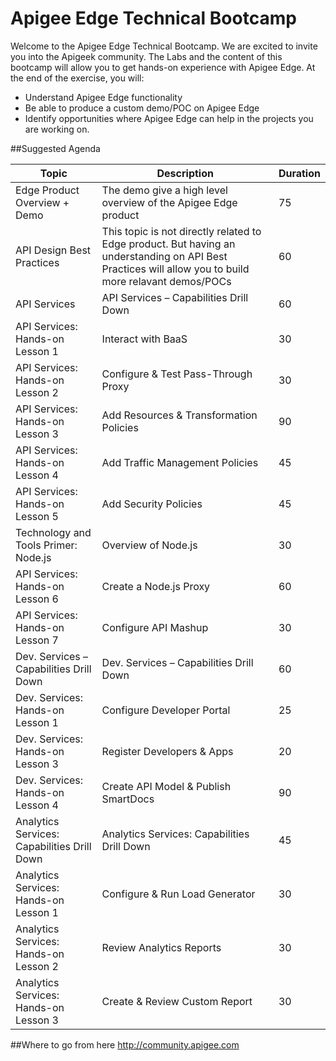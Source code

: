 # Apigee Edge Technical Bootcamp

Welcome to the Apigee Edge Technical Bootcamp. We are excited to invite you into the Apigeek community. The Labs and the content of this bootcamp will allow you to get hands-on experience with Apigee Edge. At the end of the exercise, you will: 

- Understand Apigee Edge functionality
- Be able to produce a custom demo/POC on Apigee Edge 
- Identify opportunities where Apigee Edge can help in the projects you are working on.

##Suggested Agenda

| Topic          | Description          | Duration |
| --------       | -------------------- |----------|
| Edge Product Overview + Demo| The demo give a high level overview of the Apigee Edge product|75|
| API Design Best Practices| This topic is not directly related to Edge product. But having an understanding on API Best Practices will allow you to build more relavant demos/POCs |60|
|API Services|API Services – Capabilities Drill Down|60|
|API Services: Hands-on Lesson 1|Interact with BaaS|30| 
|API Services: Hands-on Lesson 2|Configure & Test Pass-Through Proxy|30|
|API Services: Hands-on Lesson 3|Add Resources & Transformation Policies|90|
|API Services: Hands-on Lesson 4|Add Traffic Management Policies|45|
|API Services: Hands-on Lesson 5|Add Security Policies|45|
|Technology and Tools Primer: Node.js|Overview of Node.js|30|
|API Services: Hands-on Lesson 6|Create a Node.js Proxy|60|
|API Services: Hands-on Lesson 7|Configure API Mashup|30|
|Dev. Services – Capabilities Drill Down|Dev. Services – Capabilities Drill Down|60|
|Dev. Services: Hands-on Lesson 1|Configure Developer Portal|25|
|Dev. Services: Hands-on Lesson 3|Register Developers & Apps|20|
|Dev. Services: Hands-on Lesson 4|Create API Model & Publish SmartDocs|90|
|Analytics Services: Capabilities Drill Down|Analytics Services: Capabilities Drill Down|45|
|Analytics Services: Hands-on Lesson 1|Configure & Run Load Generator|30|
|Analytics Services: Hands-on Lesson 2|Review Analytics Reports|30|
|Analytics Services: Hands-on Lesson 3|Create & Review Custom Report|30|

##Where to go from here
http://community.apigee.com
